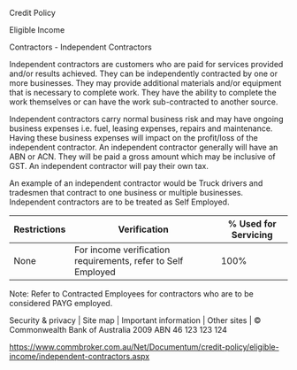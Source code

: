 Credit Policy

Eligible Income

Contractors - Independent Contractors

Independent contractors are customers who are paid for services provided and/or results achieved. They can be independently contracted by one or more businesses. They may provide additional materials and/or equipment that is necessary to complete work. They have the ability to complete the work themselves or can have the work sub-contracted to another source.

Independent contractors carry normal business risk and may have ongoing business expenses i.e. fuel, leasing expenses, repairs and maintenance. Having these business expenses will impact on the profit/loss of the independent contractor. An independent contractor generally will have an ABN or ACN. They will be paid a gross amount which may be inclusive of GST. An independent contractor will pay their own tax.

An example of an independent contractor would be Truck drivers and tradesmen that contract to one business or multiple businesses. Independent contractors are to be treated as Self Employed.

|Restrictions|Verification|% Used for Servicing|
|---|---|---|
|None|For income verification requirements, refer to Self Employed|100%|

Note: Refer to Contracted Employees for contractors who are to be considered PAYG employed.

Security & privacy | Site map | Important information | Other sites | © Commonwealth Bank of Australia 2009 ABN 46 123 123 124

https://www.commbroker.com.au/Net/Documentum/credit-policy/eligible-income/independent-contractors.aspx